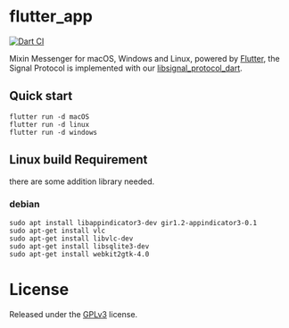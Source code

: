 # flutter_app

[![Dart CI](https://github.com/MixinNetwork/flutter-app/workflows/Dart%20CI/badge.svg)](https://github.com/MixinNetwork/flutter-app/actions)

Mixin Messenger for macOS, Windows and Linux, powered by [Flutter](https://flutter.dev/), the Signal Protocol is implemented with our [libsignal_protocol_dart](https://github.com/MixinNetwork/libsignal_protocol_dart).

## Quick start

```
flutter run -d macOS
flutter run -d linux
flutter run -d windows
```

## Linux build Requirement

there are some addition library needed.

### debian

```shell
sudo apt install libappindicator3-dev gir1.2-appindicator3-0.1
sudo apt-get install vlc
sudo apt-get install libvlc-dev
sudo apt-get install libsqlite3-dev
sudo apt-get install webkit2gtk-4.0
```


# License

Released under the [GPLv3](https://github.com/MixinNetwork/flutter-app/blob/master/LICENSE) license.

